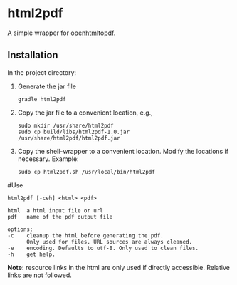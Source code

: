 # html2pdf
A simple wrapper for [openhtmltopdf](https://github.com/danfickle/openhtmltopdf).

## Installation

In the project directory:

1. Generate the jar file

       gradle html2pdf

2. Copy the jar file to a convenient location, e.g., 

       sudo mkdir /usr/share/html2pdf
       sudo cp build/libs/html2pdf-1.0.jar /usr/share/html2pdf/html2pdf.jar

3. Copy the shell-wrapper to a convenient location. Modify the locations if 
   necessary. Example:

       sudo cp html2pdf.sh /usr/local/bin/html2pdf

#Use

    html2pdf [-ceh] <html> <pdf>
    
    html  a html input file or url
    pdf   name of the pdf output file
    
    options:
    -c    cleanup the html before generating the pdf.
          Only used for files. URL sources are always cleaned. 
    -e    encoding. Defaults to utf-8. Only used to clean files.
    -h    get help.
    
**Note:** resource links in the html are only used if directly accessible.
Relative links are not followed.

